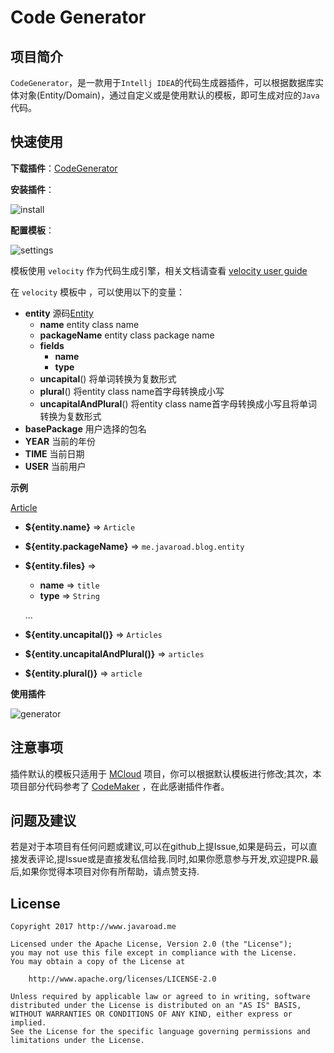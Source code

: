 

# Code Generator

## 项目简介

`CodeGenerator`，是一款用于`Intellj IDEA`的代码生成器插件，可以根据数据库实体对象(Entity/Domain)，通过自定义或是使用默认的模板，即可生成对应的`Java`代码。

## 快速使用

**下载插件**：[CodeGenerator](https://github.com/heyuxian/code-generator/releases)

**安装插件**：

![install](https://user-images.githubusercontent.com/30259465/32404191-17f1a142-c186-11e7-8da0-193d166224d8.jpg)



**配置模板**：

![settings](https://user-images.githubusercontent.com/30259465/32404202-3f8fc0da-c186-11e7-96e0-8f9ef64de971.jpg)

模板使用 `velocity` 作为代码生成引擎，相关文档请查看 [velocity user guide](http://velocity.apache.org/engine/devel/user-guide.html)

在 `velocity` 模板中 ，可以使用以下的变量：

- **entity** 源码[Entity](https://github.com/heyuxian/code-generator/blob/master/src/main/java/me/javaroad/plugins/model/Entity.java)
  - **name** entity class name
  - **packageName**  entity class package name
  - **fields** 
    - **name** 
    - **type**
  - **uncapital**() 将单词转换为复数形式
  - **plural**()  将entity class name首字母转换成小写
  - **uncapitalAndPlural**() 将entity class name首字母转换成小写且将单词转换为复数形式
- **basePackage** 用户选择的包名
- **YEAR** 当前的年份
- **TIME** 当前日期
- **USER** 当前用户

**示例**

[Article](https://github.com/heyuxian/mcloud/blob/master/mcloud-blog/src/main/java/me/javaroad/blog/entity/Article.java)

- **${entity.name}** => `Article`

- **${entity.packageName}** => `me.javaroad.blog.entity`

- **${entity.files}** =>

  - **name** => `title`
  - **type** => `String`

  ...

- **${entity.uncapital()}** => `Articles`

- **${entity.uncapitalAndPlural()}** => `articles`

- **${entity.plural()}** => `article`




**使用插件**

![generator](https://user-images.githubusercontent.com/30259465/32404457-d3f0b1ae-c18a-11e7-99e1-3ac8e838c30e.gif)



## 注意事项

插件默认的模板只适用于 [MCloud](https://github.com/heyuxian/mcloud) 项目，你可以根据默认模板进行修改;其次，本项目部分代码参考了 [CodeMaker]( https://github.com/x-hansong/CodeMaker) ，在此感谢插件作者。


## 问题及建议

若是对于本项目有任何问题或建议,可以在github上提Issue,如果是码云，可以直接发表评论,提Issue或是直接发私信给我.同时,如果你愿意参与开发,欢迎提PR.最后,如果你觉得本项目对你有所帮助，请点赞支持.

## License

```
Copyright 2017 http://www.javaroad.me

Licensed under the Apache License, Version 2.0 (the "License");
you may not use this file except in compliance with the License.
You may obtain a copy of the License at

    http://www.apache.org/licenses/LICENSE-2.0

Unless required by applicable law or agreed to in writing, software
distributed under the License is distributed on an "AS IS" BASIS,
WITHOUT WARRANTIES OR CONDITIONS OF ANY KIND, either express or implied.
See the License for the specific language governing permissions and
limitations under the License.
```
